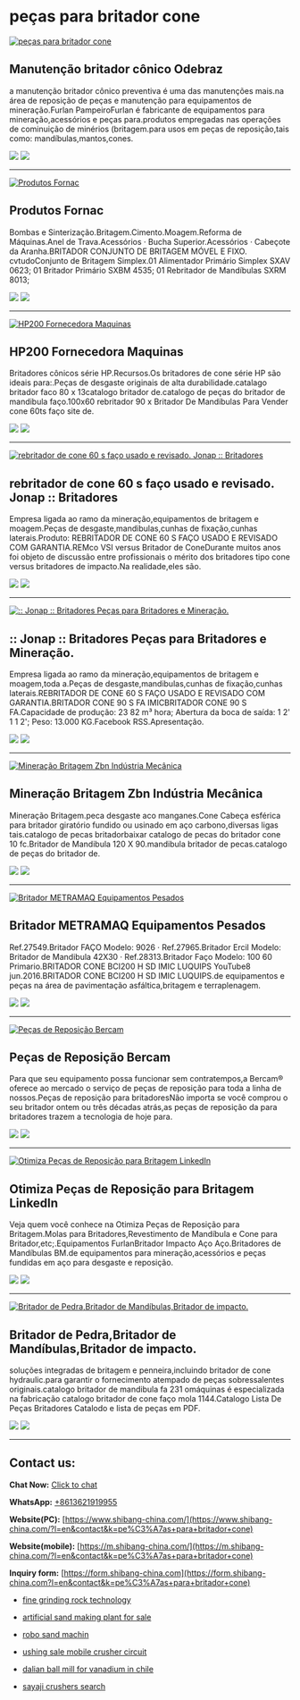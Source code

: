 # peças para britador cone

<a href="https://swt.shibang-china.com/?l=en&img&k=pe%C3%A7as+para+britador+cone" target="_blank">![peças para britador cone](http://static.shibang-china.com/all-800x300/63.jpg)</a>

## Manutenção britador cônico Odebraz
a manutenção britador cônico preventiva é uma das manutenções mais.na área de reposição de peças e manutenção para equipamentos de mineração.Furlan PampeiroFurlan é fabricante de equipamentos para mineração,acessórios e peças para.produtos empregadas nas operações de cominuição de minérios (britagem.para usos em peças de reposição,tais como: mandíbulas,mantos,cones.


<a href="https://whatsapp.shibangsoft.com/WhatsApp.php" target="_blank" title="WhatsApp">![](http://static.shibang-china.com/icon/whatsapp.png)</a> <a href="https://swt.shibang-china.com/?l=en&icon&k=pe%C3%A7as+para+britador+cone" target="_blank">![](http://static.shibang-china.com/icon/chat-en.png)</a>

---

<a href="https://swt.shibang-china.com/?l=en&img&k=pe%C3%A7as+para+britador+cone" target="_blank">![Produtos Fornac](http://static.shibang-china.com/all-800x300/1197.jpg)</a>

## Produtos Fornac
Bombas e Sinterização.Britagem.Cimento.Moagem.Reforma de Máquinas.Anel de Trava.Acessórios &middot; Bucha Superior.Acessórios &middot; Cabeçote da Aranha.BRITADOR CONJUNTO DE BRITAGEM MÓVEL E FIXO. cvtudoConjunto de Britagem Simplex.01 Alimentador Primário Simplex SXAV 0623; 01 Britador Primário SXBM 4535; 01 Rebritador de Mandíbulas SXRM 8013;


<a href="https://whatsapp.shibangsoft.com/WhatsApp.php" target="_blank" title="WhatsApp">![](http://static.shibang-china.com/icon/whatsapp.png)</a> <a href="https://swt.shibang-china.com/?l=en&icon&k=pe%C3%A7as+para+britador+cone" target="_blank">![](http://static.shibang-china.com/icon/chat-en.png)</a>

---

<a href="https://swt.shibang-china.com/?l=en&img&k=pe%C3%A7as+para+britador+cone" target="_blank">![HP200 Fornecedora Maquinas](http://static.shibang-china.com/all-800x300/1507.jpg)</a>

## HP200 Fornecedora Maquinas
Britadores cônicos série HP.Recursos.Os britadores de cone série HP são ideais para:.Peças de desgaste originais de alta durabilidade.catalago britador faco 80 x 13catalogo britador de.catalogo de peças do britador de mandibula faço.100x60 rebritador 90 x Britador De Mandibulas Para Vender cone 60ts faço site de.


<a href="https://whatsapp.shibangsoft.com/WhatsApp.php" target="_blank" title="WhatsApp">![](http://static.shibang-china.com/icon/whatsapp.png)</a> <a href="https://swt.shibang-china.com/?l=en&icon&k=pe%C3%A7as+para+britador+cone" target="_blank">![](http://static.shibang-china.com/icon/chat-en.png)</a>

---

<a href="https://swt.shibang-china.com/?l=en&img&k=pe%C3%A7as+para+britador+cone" target="_blank">![rebritador de cone 60 s faço usado e revisado. Jonap :: Britadores](http://static.shibang-china.com/all-800x300/1230.jpg)</a>

## rebritador de cone 60 s faço usado e revisado. Jonap :: Britadores
Empresa ligada ao ramo da mineração,equipamentos de britagem e moagem.Peças de desgaste,mandibulas,cunhas de fixação,cunhas laterais.Produto: REBRITADOR DE CONE 60 S FAÇO USADO E REVISADO COM GARANTIA.REMco VSI versus Britador de ConeDurante muitos anos foi objeto de discussão entre profissionais o mérito dos britadores tipo cone versus britadores de impacto.Na realidade,eles são.


<a href="https://whatsapp.shibangsoft.com/WhatsApp.php" target="_blank" title="WhatsApp">![](http://static.shibang-china.com/icon/whatsapp.png)</a> <a href="https://swt.shibang-china.com/?l=en&icon&k=pe%C3%A7as+para+britador+cone" target="_blank">![](http://static.shibang-china.com/icon/chat-en.png)</a>

---

<a href="https://swt.shibang-china.com/?l=en&img&k=pe%C3%A7as+para+britador+cone" target="_blank">![:: Jonap :: Britadores Peças para Britadores e Mineração.](http://static.shibang-china.com/all-800x300/225.jpg)</a>

## :: Jonap :: Britadores Peças para Britadores e Mineração.
Empresa ligada ao ramo da mineração,equipamentos de britagem e moagem,toda a.Peças de desgaste,mandibulas,cunhas de fixação,cunhas laterais.REBRITADOR DE CONE 60 S FAÇO USADO E REVISADO COM GARANTIA.BRITADOR CONE 90 S FA IMICBRITADOR CONE 90 S FA.Capacidade de produção: 23 82 m³ hora; Abertura da boca de saída: 1 2&#39; 1 1 2&#39;; Peso: 13.000 KG.Facebook RSS.Apresentação.


<a href="https://whatsapp.shibangsoft.com/WhatsApp.php" target="_blank" title="WhatsApp">![](http://static.shibang-china.com/icon/whatsapp.png)</a> <a href="https://swt.shibang-china.com/?l=en&icon&k=pe%C3%A7as+para+britador+cone" target="_blank">![](http://static.shibang-china.com/icon/chat-en.png)</a>

---

<a href="https://swt.shibang-china.com/?l=en&img&k=pe%C3%A7as+para+britador+cone" target="_blank">![Mineração Britagem Zbn Indústria Mecânica](http://static.shibang-china.com/all-800x300/95.jpg)</a>

## Mineração Britagem Zbn Indústria Mecânica
Mineração Britagem.peca desgaste aco manganes.Cone Cabeça esférica para britador giratório fundido ou usinado em aço carbono,diversas ligas tais.catalogo de pecas britadorbaixar catalogo de pecas do britador cone 10 fc.Britador de Mandibula 120 X 90.mandibula britador de pecas.catalogo de peças do britador de.


<a href="https://whatsapp.shibangsoft.com/WhatsApp.php" target="_blank" title="WhatsApp">![](http://static.shibang-china.com/icon/whatsapp.png)</a> <a href="https://swt.shibang-china.com/?l=en&icon&k=pe%C3%A7as+para+britador+cone" target="_blank">![](http://static.shibang-china.com/icon/chat-en.png)</a>

---

<a href="https://swt.shibang-china.com/?l=en&img&k=pe%C3%A7as+para+britador+cone" target="_blank">![Britador METRAMAQ Equipamentos Pesados](http://static.shibang-china.com/all-800x300/1075.jpg)</a>

## Britador METRAMAQ Equipamentos Pesados
Ref.27549.Britador FAÇO Modelo: 9026 &middot; Ref.27965.Britador Ercil Modelo: Britador de Mandibula 42X30 &middot; Ref.28313.Britador Faço Modelo: 100 60 Primario.BRITADOR CONE BCI200 H SD IMIC LUQUIPS YouTube8 jun.2016.BRITADOR CONE BCI200 H SD IMIC LUQUIPS.de equipamentos e peças na área de pavimentação asfáltica,britagem e terraplenagem.


<a href="https://whatsapp.shibangsoft.com/WhatsApp.php" target="_blank" title="WhatsApp">![](http://static.shibang-china.com/icon/whatsapp.png)</a> <a href="https://swt.shibang-china.com/?l=en&icon&k=pe%C3%A7as+para+britador+cone" target="_blank">![](http://static.shibang-china.com/icon/chat-en.png)</a>

---

<a href="https://swt.shibang-china.com/?l=en&img&k=pe%C3%A7as+para+britador+cone" target="_blank">![Peças de Reposição Bercam](http://static.shibang-china.com/all-800x300/1399.jpg)</a>

## Peças de Reposição Bercam
Para que seu equipamento possa funcionar sem contratempos,a Bercam® oferece ao mercado o serviço de peças de reposição para toda a linha de nossos.Peças de reposição para britadoresNão importa se você comprou o seu britador ontem ou três décadas atrás,as peças de reposição da para britadores trazem a tecnologia de hoje para.


<a href="https://whatsapp.shibangsoft.com/WhatsApp.php" target="_blank" title="WhatsApp">![](http://static.shibang-china.com/icon/whatsapp.png)</a> <a href="https://swt.shibang-china.com/?l=en&icon&k=pe%C3%A7as+para+britador+cone" target="_blank">![](http://static.shibang-china.com/icon/chat-en.png)</a>

---

<a href="https://swt.shibang-china.com/?l=en&img&k=pe%C3%A7as+para+britador+cone" target="_blank">![Otimiza Peças de Reposição para Britagem LinkedIn](http://static.shibang-china.com/all-800x300/1090.jpg)</a>

## Otimiza Peças de Reposição para Britagem LinkedIn
Veja quem você conhece na Otimiza Peças de Reposição para Britagem.Molas para Britadores,Revestimento de Mandíbula e Cone para Britador,etc;.Equipamentos FurlanBritador Impacto Aço Aço.Britadores de Mandíbulas BM.de equipamentos para mineração,acessórios e peças fundidas em aço para desgaste e reposição.


<a href="https://whatsapp.shibangsoft.com/WhatsApp.php" target="_blank" title="WhatsApp">![](http://static.shibang-china.com/icon/whatsapp.png)</a> <a href="https://swt.shibang-china.com/?l=en&icon&k=pe%C3%A7as+para+britador+cone" target="_blank">![](http://static.shibang-china.com/icon/chat-en.png)</a>

---

<a href="https://swt.shibang-china.com/?l=en&img&k=pe%C3%A7as+para+britador+cone" target="_blank">![Britador de Pedra,Britador de Mandíbulas,Britador de impacto.](http://static.shibang-china.com/all-800x300/725.jpg)</a>

## Britador de Pedra,Britador de Mandíbulas,Britador de impacto.
soluções integradas de britagem e penneira,incluindo britador de cone hydraulic.para garantir o fornecimento atempado de peças sobressalentes originais.catalogo britador de mandibula fa 231 omáquinas é especializada na fabricação catalogo britador de cone faço mola 1144.Catalogo Lista De Peças Britadores Catalodo e lista de peças em PDF.


<a href="https://whatsapp.shibangsoft.com/WhatsApp.php" target="_blank" title="WhatsApp">![](http://static.shibang-china.com/icon/whatsapp.png)</a> <a href="https://swt.shibang-china.com/?l=en&icon&k=pe%C3%A7as+para+britador+cone" target="_blank">![](http://static.shibang-china.com/icon/chat-en.png)</a>

---
## Contact us:

**Chat Now:** [Click to chat](https://swt.shibang-china.com?l=en&contact&k=pe%C3%A7as+para+britador+cone)

**WhatsApp:**  [+8613621919955](https://whatsapp.shibangsoft.com/WhatsApp.php)

**Website(PC):** [https://www.shibang-china.com/](https://www.shibang-china.com/?l=en&contact&k=pe%C3%A7as+para+britador+cone)

**Website(mobile):** [https://m.shibang-china.com/](https://m.shibang-china.com/?l=en&contact&k=pe%C3%A7as+para+britador+cone)

**Inquiry form:** [https://form.shibang-china.com](https://form.shibang-china.com?l=en&contact&k=pe%C3%A7as+para+britador+cone)

* [fine grinding rock technology](../136/fine%20grinding%20rock%20technology.md)

* [artificial sand making plant for sale](../126/artificial%20sand%20making%20plant%20for%20sale.md)

* [robo sand machin](../128/robo%20sand%20machin.md)

* [ushing sale mobile crusher circuit](../136/ushing%20sale%20mobile%20crusher%20circuit.md)

* [dalian ball mill for vanadium in chile](../138/dalian%20ball%20mill%20for%20vanadium%20in%20chile.md)

* [sayaji crushers search](../133/sayaji%20crushers%20search.md)